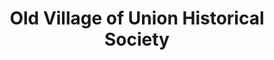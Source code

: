 ---
layout: repo
title: "Old Village of Union Historical Society"
id: 19794
permalink: repos/19794/
---